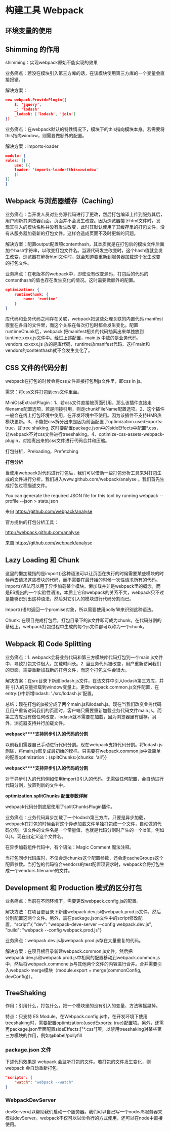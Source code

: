 # 构建工具 Webpack

## 环境变量的使用 





## Shimming 的作用

shimming：实现webpack原始不能实现的效果

业务痛点：若没在模块引入第三方库的话，在该模块使用第三方库的一个变量会直接报错。

解决方案：

```json
new webpack.ProvidePlugin({
    $: 'jquery',
    _: 'lodash'
    _lodash: ['lodash', 'join']
})
```



业务痛点：在webpack默认的特性情况下，模块下的this指向模块本身。若需要将this指向window，则需要做额外的配置。

解决方案：imports-loader

```json
module: {
rules: [{
	use: [{
	loader: 'imports-loader?this=>window'
	}]
}]
}
```



## Webpack 与浏览器缓存（Caching）

业务痛点：当开发人员对业务源代码进行了更改，然后打包编译上传到服务其后，用户刷新其浏览器页面，页面并不会发生改变。因为浏览器接下html文件时，发现其引入的模块名称并没有发生改变，此时其默认使用了其缓存里的打包文件，没有从服务器加载新的打包文件。这样会造成页面不及时更新的问题。

解决方案：配置output配置项contenthash，其本质就是在打包后的模块文件后面加个hash字符串，以改变打包文件名。当源代码发生改变时，这个hash值就会发生改变，浏览器在解析html文件时，就会知道要重新到服务器加载这个发生改变的打包文件。



业务痛点：在老版本的webpack中，即使没有改变源码，打包后的代码的contenthash的值也存在发生变化的情况。这时需要做额外的配置。

```json
optimization: {
	runtimeChunk: {
        name: 'runtime'
    }
}
```

库代码和业务代码之间存在关联，webpack把这些处理关联的内置代码 manifest 嵌套在各自的文件里，而这个关系在每次打包时都会发生变化。配置runtimeChunk后，webpack 把manifest相关的代码抽离出来单独放到 tuntime.xxxx.js文件中。经过上述配置，main.js 中放的是业务代码，vendors.xxxxxx.js 放的是库代码，runtime放manifest代码。这样main和vendors的contenthash就不会发生变化了。

 

## CSS 文件的代码分割

webpack在打包的时候会将css文件直接打包到js文件里，即css in js。

需求：将css文件打包到css文件里面。

MiniCssExtractPlugin：1、若css文件直接被页面引用，那么该插件直接走filename配置选项，若是间接引用，则走chunkFileName配置选项。2、这个插件一般会在线上打包环境中使用，在开发环境中不使用。因为该插件不支持HMR热模块更新。3、不能把css拆分出来是因为前面配置了optimization.usedExports: true，即tree shaking, 这时要配置package.json中的sideEffects中配置*.css，让webpack不对css文件进行treeshaking。4、optimize-css-assets-webpack-plugin，对抽离出来的css文件进行代码合并和压缩。

 

打包分析，Preloading，Prefetching

**打包分析**

当使用webpack对代码进行打包后，我们可以借助一些打包分析工具来对打包生成的文件进行分析。我们进入www.github.com/webpack/analyse 。我们首先生成打包过程描述文件。

You can generate the required JSON file for this tool by running webpack --profile --json > stats.json

 

来自 <https://github.com/webpack/analyse> 

 

官方提供的打包分析工具：

http://webpack.github.com/analyse

 

来自 <https://github.com/webpack/analyse> 

 

 

## Lazy Loading 和 Chunk

这里的懒加载指的是import()这种语法可以让页面在执行的时候需要某些模块的时候再去请求这些模块的代码，而不需要在最开始的时候一次性请求所有的代码。import()语法可以用于异步加载某个模块。懒加载并非是webpack里的概念，而是ES提出的一个实验性语法，本质上它和webpack的关系不大，webpack只不过是能够识别出这种语法，然后对它引入的模块进行代码分割而已。

 

Import()语句返回一个promise对象，所以需要使用pollyfill来识别这种语法。

 

Chunk: 在项目完成打包后，打包目录下的js文件即可成为chunk。在代码分割的基础上，webpack打包过程中生成的每个js文件都可以称为一个chunk。

 

## Webpack 和 Code Splitting

业务痛点：1. webpack会将业务代码和第三方模块库代码打包到一个main.js文件中，导致打包文件很大，加载时间长。2. 当业务代码被改变，用户重新访问我们的页面，需要重新加载新的打包文件，而这个打包文件会很大。

解决方案：在src目录下新建lodash.js文件，在该文件中引入lodash第三方库，并将 引入的变量挂载到window变量上。更改webpack.common.js文件配置，在entry:{}中新增lodash: './src/lodash.js'配置。

总结：现在打包的js被分成了两个main.js和lodash.js。现在当我们改变业务代码且用户重新访问我们的页面时，客户端只需要重新加载业务代码文件main.js，而第三方库没有做任何改变，lodash就不需要在加载，因为浏览器里有缓存。另外，浏览器支持并行加载文件。

 

**webpack****支持同步引入的代码的分割**

以前我们需要自己手动进行代码分割。现在webpack支持代码分割。将lodash.js删除，将main.js恢复成最初始的模样。只需要在webpack.common.js中做简单的配置optimization：{splitChunks:{chunks: 'all'}}

 

**webpack****支持异步引入的代码的分割**

对于异步引入的代码例如使用import()引入的代码，无需做任何配置，会自动进行代码分割，放置到新的文件中。

 

**optimization.splitChunks** **配置参数详解**

webpack代码分割底层使用了splitChunksPlugin插件。

业务痛点：业务代码异步加载了一个lodash第三方库。只要是异步加载，webpack在打包的时候会将这个异步加载文件单独打包成一个文件，自动做的代码分割。该文件的文件名是一个常量值，也就是代码分割时产生的一个id值，例如 0.js，现在自定义这个文件名。

在异步加载组件代码中，有个语法：Magic Comment 魔法注释。

 

当打包同步代码库时，不仅会走chunks这个配置参数，还会走cacheGroups这个配置参数。当打包的代码符合vendors的test配置项要求时，webpack会将打包生成一个vendors.filename的文件。

 

## Development 和 Production 模式的区分打包

 

业务痛点：当前在不同环境下，需要更改webpack.config.js的配置。

解决方法：在项目更目录下新建webpack.dev.js和webpack.prod.js文件，然后分别配置这两个文件。另外，需在package.json文件中的script修改配置，“script”:{ "dev": "webpack-deve-server --config webpack.dev.js", "build": "webpack --config webpack.prod.js"}

 

业务痛点：webpack.dev.js与webpack.prod.js存在大量重复的代码。

解决方案：在项目根目录新建webpack.common.js文件，然后把webpack.dev.js和webpack.prod.js中相同的配置移动到webpack.common.js中，然后将webpack.commone.js与其他两个文件的内容进行合并。合并需要引入webpack-merge模块（module.export = merge(commonConfig, devConfig)）。

 

 

## TreeShaking

作用：引用什么，打包什么，把一个模块里的没有引入的变量、方法等摇晃掉。

特点：只支持 ES Module。在Webpack.config.js中，在开发环境下使用treeshaking时，需要配置optimization:{usedExports: true}配置项。另外，还需再package.json里面配置sideEffects:["*.css"]项，以禁用treeshaking对某些第三方模块的作用，例如@babel/pollyfill





### package.json 文件

下述代码效果是 webpack 会监听打包的文件。若打包的文件发生变化，则 webpack 会自动重新打包。

```json
"scripts": {
    "watch": "webpack --watch"
}
```

### WebpackDevServer

devServer可以帮助我们启动一个服务器。我们可以自己写一个nodeJS服务器来模拟devServer。webpack不仅可以以命令行的方式使用，还可以在node中直接使用。